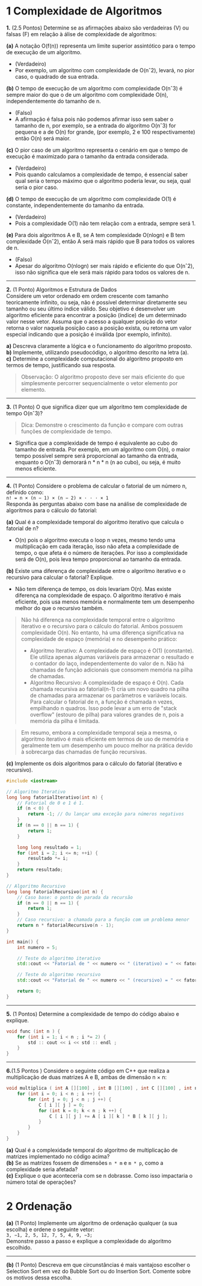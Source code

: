 # 1 Complexidade de Algoritmos
**1.** (2.5 Pontos) Determine se as afirmações abaixo são verdadeiras (V) ou falsas (F) em relação à
álise de complexidade de algoritmos:

**(a)** A notação O(f(n)) representa um limite superior assintótico para o tempo de execução de um algoritmo. 
- (Verdadeiro)
- Por exemplo, um algoritmo com complexidade de O(nˆ2), levará, no pior caso, o quadrado de sua entrada.


**(b)** O tempo de execução de um algoritmo com complexidade O(nˆ3) é sempre maior do que o de um algoritmo com complexidade O(n), independentemente do tamanho de n. 
- (Falso)
- A afirmação é falsa pois não podemos afirmar isso sem saber o tamanho de n, por exemplo, se a entrada do algoritmo O(nˆ3) for pequena e a de O(n) for grande, (por exemplo, 2 e 100 respectivamente) então O(n) será maior.


**(c)** O pior caso de um algoritmo representa o cenário em que o tempo de execução é maximizado para o tamanho da entrada considerada. 
- (Verdadeiro)
- Pois quando calculamos a complexidade de tempo, é essencial saber qual seria o tempo máximo que o algoritmo poderia levar, ou seja, qual seria o pior caso.


**(d)** O tempo de execução de um algoritmo com complexidade O(1) é constante, independentemente do tamanho da entrada.
- (Verdadeiro)
- Pois a complexidade O(1) não tem relação com a entrada, sempre será 1. 


**(e)** Para dois algoritmos A e B, se A tem complexidade O(nlogn) e B tem complexidade O(nˆ2), então A será mais rápido que B para todos os valores de n. 
- (Falso)
- Apesar do algoritmo O(nlogn) ser mais rápido e eficiente do que O(nˆ2), isso não significa que ele será mais rápido para todos os valores de n.  
--- 

**2.** (1 Ponto) Algoritmos e Estrutura de Dados   
Considere um vetor ordenado em ordem crescente com tamanho teoricamente infinito, ou seja, não é possível determinar diretamente seu tamanho ou seu último índice válido. Seu objetivo é desenvolver um algoritmo eficiente para encontrar a posição (índice) de um determinado valor nesse vetor. Assuma que o acesso a qualquer posição do vetor retorna o valor naquela posição caso a posição exista, ou retorna um valor especial indicando que a posição é inválida (por exemplo, infinito).

**a)** Descreva claramente a lógica e o funcionamento do algoritmo proposto.  
**b)** Implemente, utilizando pseudocódigo, o algoritmo descrito na letra (a).  
**c)** Determine a complexidade computacional do algoritmo proposto em termos de tempo, justificando sua resposta.  
> Observação: O algoritmo proposto deve ser mais eficiente do que simplesmente percorrer sequencialmente o vetor elemento por elemento.
---

**3.** (1 Ponto) O que significa dizer que um algoritmo tem complexidade de tempo O(nˆ3)?  
> Dica: Demonstre o crescimento da função e compare com outras funções de complexidade de tempo.  

- Significa que a complexidade de tempo é equivalente ao cubo do tamanho de entrada. Por exemplo, em um algoritmo com O(n), o maior tempo possível sempre será proporcional ao tamanho da entrada, enquanto o O(nˆ3) demorará n * n * n (n ao cubo), ou seja, é muito menos eficiente.
---

**4.** (1 Ponto) Considere o problema de calcular o fatorial de um número n, definido como:  
`n! = n × (n − 1) × (n − 2) × · · · × 1`  
Responda às perguntas abaixo com base na análise de complexidade de algoritmos para o cálculo do fatorial:  


**(a)** Qual é a complexidade temporal do algoritmo iterativo que calcula o fatorial de n?
- O(n) pois o algoritmo executa o loop n vezes, mesmo tendo uma multiplicação em cada iteração, isso não afeta a complexidade de tempo, o que afeta é o número de iterações. Por isso a complexidade será de O(n), pois leva tempo proporcional ao tamanho da entrada.

**(b)** Existe uma diferença de complexidade entre o algoritmo iterativo e o recursivo para calcular o fatorial? Explique.
- Não tem diferença de tempo, os dois levariam O(n). Mas existe diferença na complexidade de espaço. O algoritmo iterativo é mais eficiente, pois usa menos memória e normalmente tem um desempenho melhor do que o recursivo também. 
> Não há diferença na complexidade temporal entre o algoritmo iterativo e o recursivo para o cálculo do fatorial. Ambos possuem complexidade O(n). No entanto, há uma diferença significativa na complexidade de espaço (memória) e no desempenho prático:  
> - Algoritmo Iterativo: A complexidade de espaço é O(1) (constante). Ele utiliza apenas algumas variáveis para armazenar o resultado e o contador do laço, independentemente do valor de n. Não há chamadas de função adicionais que consomem memória na pilha de chamadas.  
> - Algoritmo Recursivo: A complexidade de espaço é O(n). Cada chamada recursiva ao fatorial(n-1) cria um novo quadro na pilha de chamadas para armazenar os parâmetros e variáveis locais. Para calcular o fatorial de n, a função é chamada n vezes, empilhando n quadros. Isso pode levar a um erro de "stack overflow" (estouro de pilha) para valores grandes de n, pois a memória da pilha é limitada.

> Em resumo, embora a complexidade temporal seja a mesma, o algoritmo iterativo é mais eficiente em termos de uso de memória e geralmente tem um desempenho um pouco melhor na prática devido à sobrecarga das chamadas de função recursivas.

**(c)** Implemente os dois algoritmos para o cálculo do fatorial (iterativo e recursivo).

```cpp
#include <iostream>

// Algoritmo Iterativo
long long fatorialIterativo(int n) {
    // Fatorial de 0 e 1 é 1.
    if (n < 0) {
        return -1; // Ou lançar uma exceção para números negativos
    }
    if (n == 0 || n == 1) {
        return 1;
    }

    long long resultado = 1;
    for (int i = 2; i <= n; ++i) {
        resultado *= i;
    }
    return resultado;
}

// Algoritmo Recursivo
long long fatorialRecursivo(int n) {
    // Caso base: o ponto de parada da recursão
    if (n == 0 || n == 1) {
        return 1;
    }
    // Caso recursivo: a chamada para a função com um problema menor
    return n * fatorialRecursivo(n - 1);
}

int main() {
    int numero = 5;

    // Teste do algoritmo iterativo
    std::cout << "Fatorial de " << numero << " (iterativo) = " << fatorialIterativo(numero) << std::endl;

    // Teste do algoritmo recursivo
    std::cout << "Fatorial de " << numero << " (recursivo) = " << fatorialRecursivo(numero) << std::endl;

    return 0;
}
```
--- 
**5.** (1 Pontos) Determine a complexidade de tempo do código abaixo e explique.

```cpp
void func (int n ) {
    for (int i = 1; i < n ; i *= 2) {
        std :: cout << i << std :: endl ;
    }
}
```
--- 

**6.**(1.5 Pontos ) Considere o seguinte código em C++ que realiza a multiplicação de duas matrizes A e B, ambas de dimensão n × n:
```cpp
void multiplica ( int A [][100] , int B [][100] , int C [][100] , int n ) {
    for (int i = 0; i < n ; i ++) {
        for (int j = 0; j < n ; j ++) {
            C [ i ][ j ] = 0;
            for (int k = 0; k < n ; k ++) {
                C [ i ][ j ] += A [ i ][ k ] * B [ k ][ j ];
            }
        }
    }
}
```

**(a)** Qual é a complexidade temporal do algoritmo de multiplicação de matrizes implementado no código acima?  
**(b)** Se as matrizes fossem de dimensões `n * m` e `m * p`, como a complexidade seria afetada?  
**(c)** Explique o que aconteceria com se n dobrasse. Como isso impactaria o número total de operações?

# 2 Ordenação
**(a)** (1 Ponto) Implemente um algoritmo de ordenação qualquer (a sua escolha) e ordene o seguinte vetor:   
`3, −1, 2, 5, 12, 7, 5, 4, 9, −3;`   
Demonstre passo a passo e explique a complexidade do algoritmo escolhido.

--- 
**(b)** (1 Ponto) Descreva em que circunstâncias é mais vantajoso escolher o Selection Sort em vez do Bubble Sort ou do Insertion Sort. Comente sobre os motivos dessa escolha.
